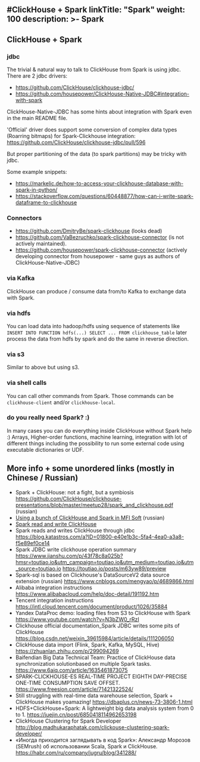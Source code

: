 #ClickHouse + Spark
linkTitle: "Spark"
weight: 100
description: >-
     Spark
---

## ClickHouse + Spark 

### jdbc 

The trivial & natural way to talk to ClickHouse from Spark is using jdbc. There are 2 jdbc drivers:
* https://github.com/ClickHouse/clickhouse-jdbc/
* https://github.com/housepower/ClickHouse-Native-JDBC#integration-with-spark

ClickHouse-Native-JDBC has some hints about integration with Spark even in the main README file. 

'Official' driver does support some conversion of complex data types (Roarring bitmaps) for Spark-Clickhouse integration: https://github.com/ClickHouse/clickhouse-jdbc/pull/596

But proper partitioning of the data (to spark partitions) may be tricky with jdbc.

Some example snippets:
* https://markelic.de/how-to-access-your-clickhouse-database-with-spark-in-python/
* https://stackoverflow.com/questions/60448877/how-can-i-write-spark-dataframe-to-clickhouse

### Connectors 

* https://github.com/DmitryBe/spark-clickhouse (looks dead)
* https://github.com/VaBezruchko/spark-clickhouse-connector (is not actively maintained).
* https://github.com/housepower/spark-clickhouse-connector  (actively developing connector from housepower - same guys as authors of ClickHouse-Native-JDBC)

### via Kafka

ClickHouse can produce / consume data from/to Kafka to exchange data with Spark.

### via hdfs 

You can load data into hadoop/hdfs using sequence of statements like `INSERT INTO FUNCTION hdfs(...) SELECT ... FROM clickhouse_table`
later process the data from hdfs by spark and do the same in reverse direction.

### via s3

Similar to above but using s3.

### via shell calls

You can call other commands from Spark. Those commands can be `clickhouse-client` and/or `clickhouse-local`.

### do you really need Spark? :) 

In many cases you can do everything inside ClickHouse without Spark help :)
Arrays, Higher-order functions, machine learning, integration with lot of different things including the possibility to run some external code using executable dictionaries or UDF. 

## More info + some unordered links (mostly in Chinese / Russian)

* Spark + ClickHouse: not a fight, but a symbiosis https://github.com/ClickHouse/clickhouse-presentations/blob/master/meetup28/spark_and_clickhouse.pdf (russian)
* [Using a bunch of ClickHouse and Spark in MFI Soft](https://www.youtube.com/watch?v=ID8eTnmag0s) (russian) 
* [Spark read and write ClickHouse ](https://yerias.github.io/2020/12/08/clickhouse/9) 
* Spark reads and writes ClickHouse through jdbc https://blog.katastros.com/a?ID=01800-e40e1b3c-5fa4-4ea0-a3a8-f5e89ef0ce14
* Spark JDBC write clickhouse operation summary https://www.jianshu.com/p/43f78c8a025b?hmsr=toutiao.io&utm_campaign=toutiao.io&utm_medium=toutiao.io&utm_source=toutiao.io  https://toutiao.io/posts/m63yw89/preview
* Spark-sql is based on Clickhouse's DataSourceV2 data source extension (russian)
https://www.cnblogs.com/mengyao/p/4689866.html  
* Alibaba integration instructions https://www.alibabacloud.com/help/doc-detail/191192.htm 
* Tencent integration instructions https://intl.cloud.tencent.com/document/product/1026/35884
* Yandex DataProc demo: loading files from S3 to ClickHouse with Spark https://www.youtube.com/watch?v=N3bZW0_rRzI
* Clickhouse official documentation_Spark JDBC writes some pits of ClickHouse  https://blog.csdn.net/weixin_39615984/article/details/111206050
* ClickHouse data import (Flink, Spark, Kafka, MySQL, Hive) https://zhuanlan.zhihu.com/p/299094269 
* Baifendian Big Data Technical Team: Practice of ClickHouse data synchronization solutionbased on multiple Spark tasks. https://www.6aiq.com/article/1635461873075
* SPARK-CLICKHOUSE-ES REAL-TIME PROJECT EIGHTH DAY-PRECISE ONE-TIME CONSUMPTION SAVE OFFSET. https://www.freesion.com/article/71421322524/
* Still struggling with real-time data warehouse selection, Spark + ClickHouse makes yoamazing! https://dbaplus.cn/news-73-3806-1.html 
* HDFS+ClickHouse+Spark: A lightweight big data analysis system from 0 to 1. https://juejin.cn/post/6850418114962653198
* ClickHouse Clustering for Spark Developer http://blog.madhukaraphatak.com/clickouse-clustering-spark-developer/
* «Иногда приходится заглядывать в код Spark»: Александр Морозов (SEMrush) об использовании Scala, Spark и ClickHouse.  https://habr.com/ru/company/jugru/blog/341288/
